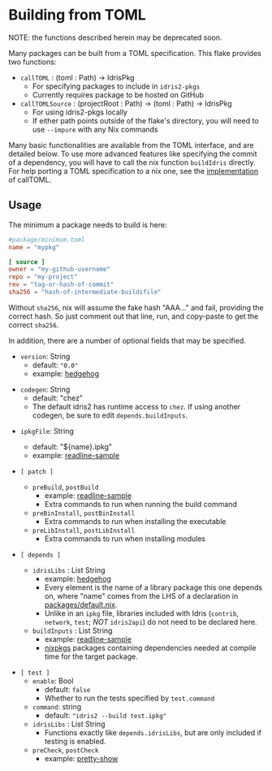 
# Building from TOML

NOTE: the functions described herein may be deprecated soon.

Many packages can be built from a TOML specification. This flake provides two functions:
 - `callTOML` : (toml : Path) -> IdrisPkg
    - For specifying packages to include in `idris2-pkgs`
    - Currently requires package to be hosted on GitHub
 - `callTOMLSource` : (projectRoot : Path) -> (toml : Path) -> IdrisPkg
    - For using idris2-pkgs locally
    - If either path points outside of the flake's directory, you will need to use `--impure` with any Nix commands

Many basic functionalities are available from the TOML interface, and are detailed below. To use more advanced features like specifying the commit of a dependency, you will have to call the nix function `buildIdris` directly. For help porting a TOML specification to a nix one, see the [implementation](../utils/callToml.nix) of callTOML.

## Usage

The minimum a package needs to build is here:

```toml
#package/minimum.toml
name = "mypkg"

[ source ]
owner = "my-github-username"
repo = "my-project"
rev = "tag-or-hash-of-commit"
sha256 = "hash-of-intermediate-buildifile"
```

Without `sha256`, nix will assume the fake hash "AAA..." and fail, providing the correct hash. So just comment out that line, run, and copy-paste to get the correct `sha256`.


In addition, there are a number of optional fields that may be specified.

* `version`: String
    - default: `"0.0"`
    - example: [hedgehog](../packages/hedgehog.toml)

- `codegen`: String
    - default: "chez"
    - The default idris2 has runtime access to `chez`. If using another codegen, be sure to edit `depends.buildInputs`.

* `ipkgFile`: String
    - default: "\${name}.ipkg"
    - example: [readline-sample](../packages/readline-sample.toml)

* `[ patch ]`
    - `preBuild`, `postBuild`
        - example: [readline-sample](../packages/readline-sample.toml)
        - Extra commands to run when running the build command
    - `preBinInstall`, `postBinInstall`
        - Extra commands to run when installing the executable
    - `preLibInstall`, `postLibInstall`
        - Extra commands to run when installing modules

* `[ depends ]`
    - `idrisLibs` : List String
        - example: [hedgehog](../packages/hedgehog.toml)
        - Every element is the name of a library package this one depends on, where "name" comes from the LHS of a declaration in [packages/default.nix](../packages/default.nix).
       - Unlike in an `ipkg` file, libraries included with Idris (`contrib`, `network`, `test`; *NOT* `idris2api`) do not need to be declared here.
    - `buildInputs` : List String
        - example: [readline-sample](../packages/readline-sample.toml)
        - [nixpkgs](https://search.nixos.org/packages) packages containing dependencies needed at compile time for the target package.

- `[ test ]`
    - `enable`: Bool
        - default: `false`
        - Whether to run the tests specified by `test.command`
    - `command`: string
        - default: `"idris2 --build test.ipkg"`
    - `idrisLibs` : List String
        - Functions exactly like `depends.idrisLibs`, but are only included if testing is enabled.
    - `preCheck`, `postCheck`
        - example: [pretty-show](../packages/pretty-show.toml)
